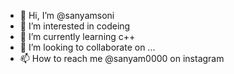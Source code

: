 - 👋 Hi, I’m @sanyamsoni
- 👀 I’m interested in codeing
- 🌱 I’m currently learning c++
- 💞️ I’m looking to collaborate on ...
- 📫 How to reach me @sanyam0000 on instagram 

<!---
sanyamsoni/sanyamsoni is a ✨ special ✨ repository because its `README.md` (this file) appears on your GitHub profile.
You can click the Preview link to take a look at your changes.
--->
